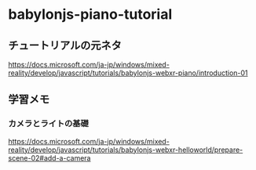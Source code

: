 # babylonjs-piano-tutorial

## チュートリアルの元ネタ

https://docs.microsoft.com/ja-jp/windows/mixed-reality/develop/javascript/tutorials/babylonjs-webxr-piano/introduction-01

## 学習メモ

### カメラとライトの基礎

https://docs.microsoft.com/ja-jp/windows/mixed-reality/develop/javascript/tutorials/babylonjs-webxr-helloworld/prepare-scene-02#add-a-camera

